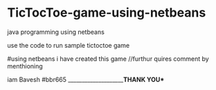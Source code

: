 # TicTocToe-game-using-netbeans
java programming using netbeans 
  
  
  
 use the code to run sample tictoctoe game 
 
 
 #using netbeans i have created this game 
 //furthur quires comment by menthioning
 
 iam Bavesh #bbr665
 ______________________________**THANK YOU***__________
